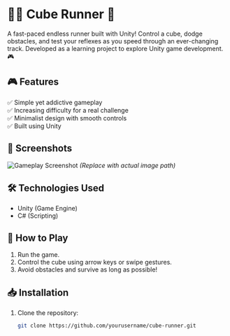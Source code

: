 # 🏃‍♂️ Cube Runner 🚀  

A fast-paced endless runner built with Unity! Control a cube, dodge obstacles, and test your reflexes as you speed through an ever-changing track. Developed as a learning project to explore Unity game development. 🎮  

## 🎮 Features  
✅ Simple yet addictive gameplay  
✅ Increasing difficulty for a real challenge  
✅ Minimalist design with smooth controls  
✅ Built using Unity  

## 📸 Screenshots  
![Gameplay Screenshot](path/to/your/screenshot.png) *(Replace with actual image path)*  

## 🛠️ Technologies Used  
- Unity (Game Engine)  
- C# (Scripting)  

## 🚀 How to Play  
1. Run the game.  
2. Control the cube using arrow keys or swipe gestures.  
3. Avoid obstacles and survive as long as possible!  

## 📥 Installation  
1. Clone the repository:  
   ```bash
   git clone https://github.com/yourusername/cube-runner.git
